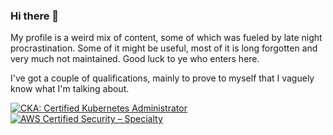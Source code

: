 ### Hi there 👋

My profile is a weird mix of content, some of which was fueled by late night procrastination. Some of it might be useful, most of it is long forgotten and very much not maintained. Good luck to ye who enters here. 

I've got a couple of qualifications, mainly to prove to myself that I vaguely know what I'm talking about.

<!-- Markers for Credly badge thingies -->
<!--START_SECTION:badges-->

[![CKA: Certified Kubernetes Administrator](https://images.credly.com/size/110x110/images/8b8ed108-e77d-4396-ac59-2504583b9d54/cka_from_cncfsite__281_29.png)](http://www.credly.com/badges/d9721a3e-71d9-4b2b-879d-8f0606285d8a "CKA: Certified Kubernetes Administrator")
[![AWS Certified Security – Specialty](https://images.credly.com/size/110x110/images/ee741c0c-3d57-48e0-82e0-699a2170aa50/AWS-Security-Specialty-2020.png)](http://www.credly.com/badges/26e5b7ed-147c-40ca-8d09-1f2e757ac83e "AWS Certified Security – Specialty")
<!--END_SECTION:badges-->

<!--
**smarticu5/smarticu5** is a ✨ _special_ ✨ repository because its `README.md` (this file) appears on your GitHub profile.

Here are some ideas to get you started:

- 🔭 I’m currently working on ...
- 🌱 I’m currently learning ...
- 👯 I’m looking to collaborate on ...
- 🤔 I’m looking for help with ...
- 💬 Ask me about ...
- 📫 How to reach me: ...
- 😄 Pronouns: ...
- ⚡ Fun fact: ...
-->
